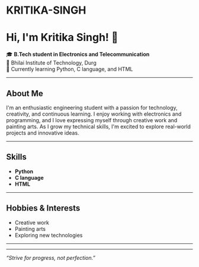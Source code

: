 # KRITIKA-SINGH

# Hi, I'm Kritika Singh! 👋

🎓 **B.Tech student in Electronics and Telecommunication**  
🏫 Bhilai Institute of Technology, Durg  
🌱 Currently learning Python, C language, and HTML

---

## About Me

I'm an enthusiastic engineering student with a passion for technology, creativity, and continuous learning. I enjoy working with electronics and programming, and I love expressing myself through creative work and painting arts. As I grow my technical skills, I'm excited to explore real-world projects and innovative ideas.

---

## Skills

- **Python**
- **C language**
- **HTML**

---

## Hobbies & Interests

- Creative work
- Painting arts
- Exploring new technologies

---

<!-- Optionally add your social links here
## Connect with me

- [LinkedIn](#)
- [Portfolio](#)
-->

---

*“Strive for progress, not perfection.”*

